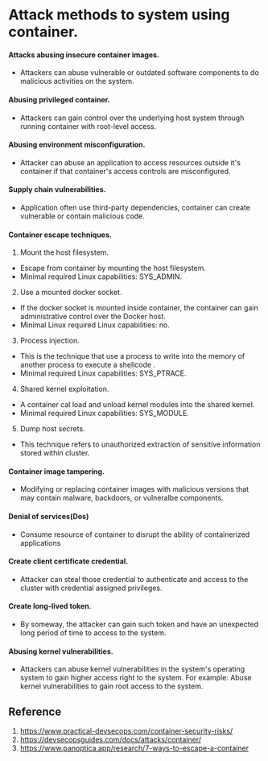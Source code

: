 # Attack methods to system using container.
#### Attacks abusing insecure container images.
- Attackers can abuse vulnerable or outdated software components to do malicious activities on the system.
#### Abusing privileged container.
- Attackers can gain control over the underlying host system through running container with root-level access.

#### Abusing environment misconfiguration.
- Attacker can abuse an application to access resources outside it's container if that container's access controls are misconfigured.

#### Supply chain vulnerabilities.
- Application often use third-party dependencies, container can create vulnerable or contain malicious code.

#### Container escape techniques.
1. Mount the host filesystem.
- Escape from container by mounting the host filesystem.
- Minimal required Linux capabilities: SYS_ADMIN.

2. Use a mounted docker socket.
- If the docker socket is mounted inside container, the container can gain administrative control over the Docker host.
- Minimal Linux required Linux capabilities: no.

3. Process injection.
- This is the technique that use a process to write into the memory of another process to execute a shellcode .
- Minimal required Linux capabilities: SYS_PTRACE.

4. Shared kernel exploitation.
- A container cal load and unload kernel modules into the shared kernel.
- Minimal required Linux capabilities: SYS_MODULE.

5. Dump host secrets.
- This technique refers to unauthorized extraction of sensitive information stored within cluster.

#### Container image tampering.
- Modifying or replacing container images with malicious versions that may contain malware, backdoors, or vulneralbe components.

#### Denial of services(Dos)
- Consume resource of container to disrupt the ability of containerized applications

#### Create client certificate credential.
- Attacker can steal those credential to authenticate and access to the cluster with credential assigned privileges.

#### Create long-lived token.
- By someway, the attacker can gain such token and have an unexpected long period of time to access to the system.

#### Abusing kernel vulnerabilities.
- Attackers can abuse kernel vulnerabilities in the system's operating system to gain higher access right to the system. For example: Abuse kernel vulnerabilities to gain root access to the system.

## Reference
1. https://www.practical-devsecops.com/container-security-risks/ 
2. https://devsecopsguides.com/docs/attacks/container/
3. https://www.panoptica.app/research/7-ways-to-escape-a-container

